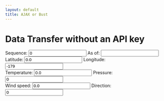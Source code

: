 ```yaml
---
layout: default
title: AJAX or Bust
---
```

<h1>Data Transfer without an API key</h1>

<div id="mapid"></div>

<form name="geofix" id="geofix">
Sequence: <input type="number" id="geoseq" name="geoseq" value = "0" /> As of: <input id="geoasof" name="geoasof" value = "" />  <br />
Latitude: <input type="number" id="geolat" name="geolat" value = "0.0" /> Longitude: <input type="number" id="geolon" name="geolon" value="-179" /> <br />
Temperature: <input type="number" id="geotemp" name="geotemp" value = "0.0" /> Pressure: <input type="number" id="geoatm" name="geoatm" value="0" /> <br />
Wind speed: <input type="number" id="geowspd" name="geowspd" value = "0.0" /> Direction: <input type="number" id="geowdir" name="geowdir" value="0" />
</form>

<div id="myplot" ></div>

<!--  src="https://geo.weather.gc.ca/geomet?service=WFS&version=2.0.0&request=GetFeature&typename=CURRENT_CONDITIONS&filter=<Filter><PropertyIsEqualTo><PropertyName>name</PropertyName><Literal>Deer Lake</Literal></PropertyIsEqualTo></Filter>&OUTPUTFORMAT=GeoJSON">
-->
<script type='application/json'>
var jsonpfixes=[[0.0, 0.0, 0.0, 0.0, 0.0, 0.0 ]]
</script>


<script type="text/python">
from browser import document, window
from browser import timer
from browser.timer import request_animation_frame as raf
from browser.timer import cancel_animation_frame as caf
import time
import math
from datetime import datetime
import json
from browser import aio

geofixes=dict()

feeds = 0;
def showText(owmfix,
    enumOwmlat = 0,
    enumOwmlon = 1,
    enumOwmtemp = 2,
    enumOwmatm = 3,
    enumOwmwspd = 4,
    enumOwmwdir=5
):
    global feeds;
    if not (owmfix is None):
        form = document;
        feeds = feeds + 1
        form["geolat"].value = owmfix[enumOwmlat]
        form["geolon"].value  = owmfix[enumOwmlon]
        form["geotemp"].value = "%0.3f"%(owmfix[enumOwmtemp])
        form["geoatm"].value = "%0.3f"%(owmfix[enumOwmatm])
        form["geowspd"].value = owmfix[enumOwmwspd]
        form["geowdir"].value = owmfix[enumOwmwdir]
        form["geoseq"].value = feeds; 

        
async def queueData():
    """Get position from window.navigator.geolocation and put marker on the
    map.
    """
    url = "https://geo.weather.gc.ca/geomet?service=WFS&version=2.0.0&request=GetFeature&typename=CURRENT_CONDITIONS&OUTPUTFORMAT=GeoJSON"
    req = await aio.get(url)
    data = json.loads(req.data)
    language="en"
    picklat=47.54
    picklon=-54.47
    pickkey=""
    for feature in data["features"]: 
        properties = feature["properties"]
        if not all([key in properties for key in ["station_"+language,"timestamp","temp","pres_"+language,"speed","bearing"]]):
            continue
        station = properties["station_"+language];
        if station:
            geometry = feature["geometry"]
            lon, lat = [float(v) for v in geometry["coordinates"]]
            timeOfFix = properties["timestamp"]
            #enumOwmlat = 0,
            #enumOwmlon = 1,
            #enumOwmtemp = 2,
            #enumOwmatm = 3,
            #enumOwmwspd = 4,
            #enumOwmwdir=5
            geofixes[station]=[
                lat,lon,float(properties["temp"]),float(properties["pres_"+language]),
                float(properties["speed"]),float(properties["bearing"]),timeOfFix 
            ]
            if (picklat-4.0<lat<picklat+4.0) and (picklon-4.0<lon<picklon+4.0):
                pickkey = station
            #
            # Put marker on map
            #leaflet.marker([lat, long], {"icon": icon}).addTo(mymap)
    if pickkey in geofixes:        
        showText(geofixes[pickkey])

async def main():
    await queueData()
    await aio.sleep(10)

aio.run(main())</script>
